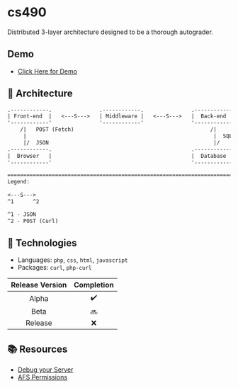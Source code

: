 # cs490
Distributed 3-layer architecture designed to be a thorough autograder.

## Demo
- [Click Here for Demo](https://afsaccess4.njit.edu/~cap82/)

## :triangular_ruler: Architecture
```txt
.------------.               .------------.               .------------.
| Front-end  |   <---S--->   | Middleware |   <---S--->   |  Back-end  |
'------------'               '------------'               '------------'
    /|   POST (Fetch)                                           /|
     |                                                           |  SQL
     |/  JSON                                                    |/
.------------.                                            .------------.
|  Browser   |                                            |  Database  | 
'------------'                                            '------------'

========================================================================
Legend:
     
<---S--->
^1      ^2

^1 - JSON
^2 - POST (Curl)
```

## :microscope: Technologies
- Languages: `php`, `css`, `html`, `javascript`
- Packages: `curl`, `php-curl`


<!-- :heavy_check_mark: vs :x: vs :soon: -->
| Release Version | Completion
| :-----:  | :-----:
| Alpha     | :heavy_check_mark:
| Beta      | :soon:
| Release   | :x:


## :books: Resources
- [Debug your Server](https://ist.njit.edu/debug-your-code)
- [AFS Permissions](https://ist.njit.edu/afs-permissions)
